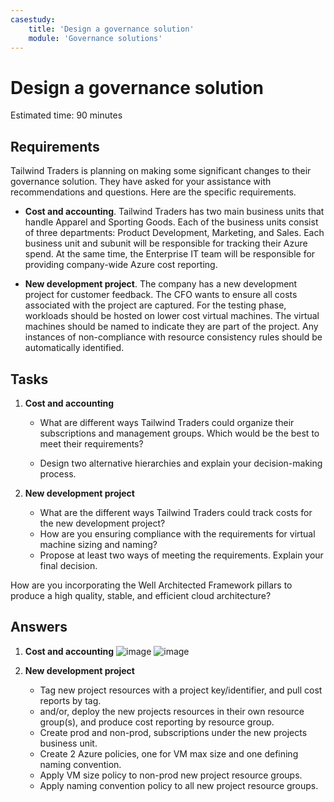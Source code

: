 ```yaml
---
casestudy:
    title: 'Design a governance solution'
    module: 'Governance solutions'
---
```


# Design a governance solution

Estimated time: 90 minutes

## Requirements

Tailwind Traders is planning on making some significant changes to their governance solution. They have asked for your assistance with recommendations and questions. Here are the specific requirements.

* **Cost and accounting**. Tailwind Traders has two main business units that handle Apparel and Sporting Goods. Each of the business units consist of three departments: Product Development, Marketing, and Sales. Each business unit and subunit will be responsible for tracking their Azure spend. At the same time, the Enterprise IT team will be responsible for providing company-wide Azure cost reporting.

* **New development project**. The company has a new development project for customer feedback. The CFO wants to ensure all costs associated with the project are captured. For the testing phase, workloads should be hosted on lower cost virtual machines. The virtual machines should be named to indicate they are part of the project. Any instances of non-compliance with resource consistency rules should be automatically identified.

## Tasks

1. **Cost and accounting** 

    * What are different ways Tailwind Traders could organize their subscriptions and management groups. Which would be the best to meet their requirements? 

    * Design two alternative hierarchies and explain your decision-making process.

2. **New development project** 

    * What are the different ways Tailwind Traders could track costs for the new development project?
    * How are you ensuring compliance with the requirements for virtual machine sizing and naming? 
    * Propose at least two ways of meeting the requirements. Explain your final decision. 

How are you incorporating the Well Architected Framework pillars to produce a high quality, stable, and efficient cloud architecture?

## Answers

1. **Cost and accounting**
![image](https://user-images.githubusercontent.com/6578121/159335341-d53a71d9-5187-4dac-bd1e-51c0d80789cf.png)
![image](https://user-images.githubusercontent.com/6578121/159334853-695ce709-4a9c-418c-a123-f763e7921dfa.png)


2. **New development project** 

    * Tag new project resources with a project key/identifier, and pull cost reports by tag.
    * and/or, deploy the new projects resources in their own resource group(s), and produce cost reporting by resource group.
    * Create prod and non-prod, subscriptions under the new projects business unit.
    * Create 2 Azure policies, one for VM max size and one defining naming convention.
    * Apply VM size policy to non-prod new project resource groups.
    * Apply naming convention policy to all new project resource groups.
